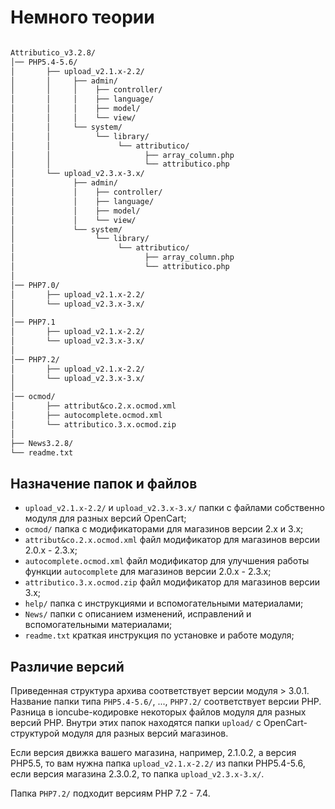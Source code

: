 ﻿---
sidebar_position: 1
---

# Немного теории

```markdown

Attributico_v3.2.8/
│── PHP5.4-5.6/
│       ├── upload_v2.1.x-2.2/
│       │     ├── admin/
│       │     │    ├── controller/
│       │     │    ├── language/
│       │     │    ├── model/
│       │     │    └── view/
│       │     └── system/
│       │          └── library/
│       │               └── attributico/
│       │                     ├── array_column.php
│       │                     └── attributico.php
│       └── upload_v2.3.x-3.x/
│             ├── admin/
│             │    ├── controller/
│             │    ├── language/
│             │    ├── model/
│             │    └── view/
│             └── system/
│                  └── library/
│                       └── attributico/
│                             ├── array_column.php
│                             └── attributico.php
│ 
│── PHP7.0/
│       ├── upload_v2.1.x-2.2/
│       └── upload_v2.3.x-3.x/ 
│
│── PHP7.1
│       ├── upload_v2.1.x-2.2/
│       └── upload_v2.3.x-3.x/
│ 
│── PHP7.2/
│       ├── upload_v2.1.x-2.2/
│       └── upload_v2.3.x-3.x/ 
│
│── ocmod/
│       ├── attribut&co.2.x.ocmod.xml
│       ├── autocomplete.ocmod.xml
│       └── attributico.3.x.ocmod.zip
│
├── News3.2.8/
└── readme.txt

```

## Назначение папок и файлов
  
- `upload_v2.1.x-2.2/` и `upload_v2.3.x-3.x/` папки с файлами собственно модуля для разных версий OpenCart;
- `ocmod/` папка с модификаторами для магазинов версии 2.x и 3.x;
- `attribut&co.2.x.ocmod.xml` файл модификатор для магазинов версии 2.0.x - 2.3.x;
- `autocomplete.ocmod.xml` файл модификатор для улучшения работы функции `autocomplete` для магазинов версии 2.0.x - 2.3.x;
- `attributico.3.x.ocmod.zip` файл модификатор для магазинов версии 3.x;
- `help/` папка с инструкциями и вспомогательными материалами;
- `News/` папки с описанием изменений, исправлений и вспомогательными материалами;
- `readme.txt` краткая инструкция по установке и работе модуля;

## Различие версий

Приведенная структура архива соответствует версии модуля \> 3.0.1. Название папки типа `PHP5.4-5.6/`, ..., `PHP7.2/` соответствует версии PHP. Разница в ioncube-кодировке некоторых файлов модуля для разных версий PHP. Внутри этих папок находятся папки `upload/` с OpenCart-структурой модуля для разных версий магазинов.

Если версия движка вашего магазина, например, 2.1.0.2, а версия PHP5.5, то вам нужна папка `upload_v2.1.x-2.2/` из папки PHP5.4-5.6, если версия магазина 2.3.0.2, то папка `upload_v2.3.x-3.x/`.

Папка `PHP7.2/` подходит версиям PHP 7.2 - 7.4.

